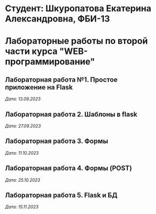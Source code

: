 # Студент: Шкуропатова Екатерина Александровна, ФБИ-13

# Лабораторные работы по второй части курса "WEB-программирование"

## Лабораторная работа №1. Простое приложение на Flask

*Дата: 13.09.2023*

## Лабораторная работа 2. Шаблоны в flask

*Дата: 27.09.2023*

## Лабораторная работа 3. Формы
*Дата: 11.10.2023*

## Лабораторная работа 4. Формы (POST)
*Дата: 25.10.2023*

## Лабораторная работа 5. Flask и БД
*Дата: 15.11.2023*